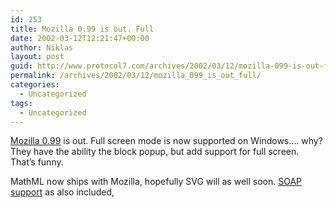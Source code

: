 ```yaml
---
id: 253
title: Mozilla 0.99 is out. Full
date: 2002-03-12T12:21:47+00:00
author: Niklas
layout: post
guid: http://www.protocol7.com/archives/2002/03/12/mozilla-099-is-out-full/
permalink: /archives/2002/03/12/mozilla_099_is_out_full/
categories:
  - Uncategorized
tags:
  - Uncategorized
---
```

<div class='microid-fd9a355c3606a2ba6bc27cee4d8903fba5e47886'>
  <p>
    <a href="http://www.mozilla.org/releases/mozilla0.9.9">Mozilla 0.99</a> is out. Full screen mode is now supported on Windows&#8230;. why? They have the ability the block popup, but add support for full screen. That&#8217;s funny.
  </p>
  
  <p>
    MathML now ships with Mozilla, hopefully SVG will as well soon. <a href="http://lxr.mozilla.org/seamonkey/source/extensions/xmlextras/docs/Soap_Scripts_in_Mozilla.html">SOAP support</a> as also included,
  </p>
</div>